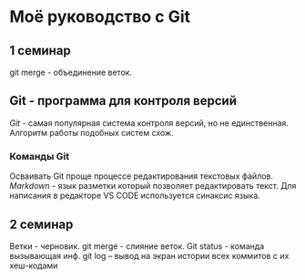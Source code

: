 # Моё руководство с Git

## 1 семинар
git merge - объединение веток.
## Git - программа для контроля версий
*Git* - самая популярная система контроля версий, но не единственная. Алгоритм работы подобных систем схож.

### Команды Git
Осваивать Git проще процессе редактирования текстовых файлов. *Markdown* - язык разметки который позволяет редактировать текст. Для написания в редакторе VS CODE используется синаксис языка.

## 2 семинар
Ветки - черновик.
git merge - слияние веток.
Git status - команда вызывающая инф.
git log – вывод на экран истории всех коммитов с их хеш-кодами